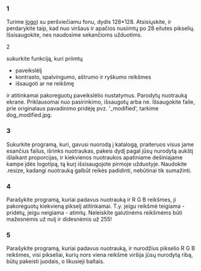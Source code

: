 ### 1
Turime [logo](https://github.com/StasysC/Python-2lvl/blob/master/logo.png)) su peršviečiamu fonu, dydis 128*128. Atsisiųskite, ir perdarykite taip, kad nuo viršaus ir apačios nusiimtų po 28 eilutes pikselių. Išsisaugokite, nes naudosime sekančioms užduotims.

2

sukurkite funkciją, kuri priimtų 
* paveikslėlį 
* kontrasto, spalvingumo, aštrumo ir ryškumo reikšmes
* išsaugoti ar ne reikšmę

ir atitinkamai pakoreguotų paveikslėlio nustatymus. Parodytų nuotrauką ekrane. Priklausomai nuo pasirinkimo, išsaugotų arba ne. Išsaugokite faile, prie originalaus pavadinimo pridėję pvz. '_modified', tarkime dog_modified.jpg.

### 3

Sukurkite programą, kuri, gavusi nuorodą į katalogą, 
praiteruos visus jame esančius failus, išrinks nuotraukas, pakeis dydį pagal jūsų nurodytą aukštį 
išlaikant proporcijas, ir kiekvienos nuotraukos apatiniame dešiniajame kampe 
įdės logotipą, tą kurį išsisaugojote pirmoje užduotyje. Naudokite .resize, kadangi nuotrauką galbūt reikės padidinti, 
nebūtinai tik sumažinti.

### 4

Parašykite programą, kuriai padavus nuotrauką ir R G B reikšmes, ji 
pakoreguotų kiekvieną pikselį atitinkamai. 
T.y. jeigu reikšmė teigiama - pridėtų, jeigu neigiama - atimtų. Neleiskite galutinėms 
reikšmėms būti mažesnėmis už nulį ir didesnėmis už 255!

### 5

Parašykite programą, kuriai padavus nuotrauką, ir nurodžius pikselio 
R G B reikšmes, visi pikseliai, kurių nors viena reikšmė viršija jūsų nurodytą ribą, būtų pakeisti juodais, o likusieji baltais.
